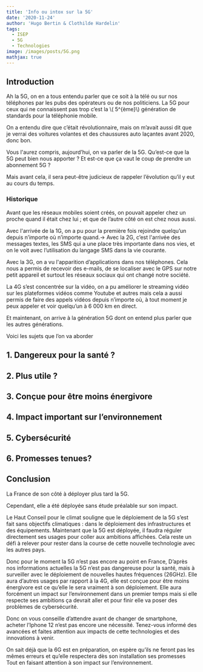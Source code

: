```yaml
---
title: 'Info ou intox sur la 5G'
date: '2020-11-24'
author: 'Hugo Bertin & Clothilde Hardelin'
tags:
  - ISEP
  - 5G
  - Technologies
image: /images/posts/5G.png
mathjax: true
---
```

## Introduction

Ah la 5G, on en a tous entendu parler que ce soit à la télé ou sur nos téléphones par les pubs des opérateurs ou de nos politiciens.
La 5G pour ceux qui ne connaissent pas trop c’est la \\( 5^{ème}\\) génération de standards pour la téléphonie mobile. 

On a entendu dire que c’était révolutionnaire, mais on m’avait aussi dit que je verrai des voitures volantes et des chaussures auto laçantes avant 2020, donc bon. 

Vous l'aurez compris, aujourd’hui, on va parler de la 5G.
Qu’est-ce que la 5G peut bien nous apporter ? Et est-ce que ça vaut le coup de prendre un abonnement 5G ?

Mais avant cela, il sera peut-être judicieux de rappeler l’évolution qu’il y eut au cours du temps.

### Historique

Avant que les réseaux mobiles soient créés, on pouvait appeler chez un proche quand il était chez lui ; et que de l’autre côté on est chez nous aussi.

Avec l'arrivée de la 1G, on a pu pour la première fois rejoindre quelqu’un depuis n’importe où n’importe quand.→
Avec la 2G, c’est l'arrivée des messages textes, les SMS qui a une place très importante dans nos vies, et on le voit avec l’utilisation du langage SMS dans la vie courante.

Avec la 3G, on a vu l'apparition d’applications dans nos téléphones. Cela nous a permis de recevoir des e-mails, de se localiser avec le GPS sur notre petit appareil et surtout les réseaux sociaux qui ont changé notre société.

La 4G s’est concentrée sur la vidéo, on a pu améliorer le streaming vidéo sur les plateformes vidéos comme Youtube et autres mais cela a aussi permis de faire des appels vidéos depuis n’importe où, à tout moment je peux appeler et voir quelqu’un à 6 000 km en direct.
 
Et maintenant, on arrive à la génération 5G dont on entend plus parler que les autres générations. 

Voici les sujets que l’on va aborder 

## 1. Dangereux pour la santé ?

## 2. Plus utile ?

## 3. Conçue pour être moins énergivore

## 4. Impact important sur l’environnement

## 5. Cybersécurité

## 6. Promesses tenues?

## Conclusion

La France de son côté à déployer plus tard la 5G.

Cependant, elle a été déployée sans étude préalable sur son impact.

Le Haut Conseil pour le climat souligne que le déploiement de la 5G s’est fait sans objectifs climatiques : dans le déploiement des infrastructures et des équipements. Maintenant que la 5G est déployée, il faudra réguler directement ses usages pour coller aux ambitions affichées. Cela reste un défi à relever pour rester dans la course de cette nouvelle technologie avec les autres pays.

Donc pour le moment la 5G n’est pas encore au point en France, D’après nos informations actuelles la 5G n’est pas dangereuse pour la santé, mais à surveiller avec le déploiement de nouvelles hautes fréquences (26GHz). Elle aura d’autres usages par rapport à la 4G, elle est conçue pour être moins énergivore est ce qu’elle le sera vraiment à son déploiement. Elle aura forcément un impact sur l’environnement dans un premier temps mais si elle respecte ses ambitions ça devrait aller et pour finir elle va poser des problèmes de cybersécurité.

Donc on vous conseille d’attendre avant de changer de smartphone, acheter l’Iphone 12 n’est pas encore une nécessité. Tenez-vous informé des avancées et faites attention aux impacts de cette technologies et des innovations à venir.

On sait déjà que la 6G est en préparation, on espère qu’ils ne feront pas les mêmes erreurs et qu’elle respectera dès son installation ses promesses Tout en faisant attention à son impact sur l’environnement.